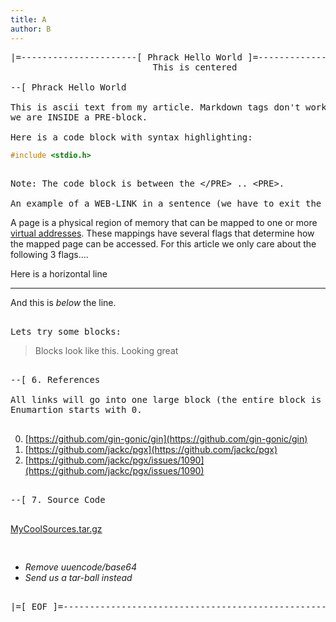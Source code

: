 ```yaml
---
title: A
author: B
---
```

<PRE>
|=----------------------[ Phrack Hello World ]=--------------------------=|
                           This is centered

--[ Phrack Hello World

This is ascii text from my article. Markdown tags don't work here because
we are INSIDE a PRE-block.

Here is a code block with syntax highlighting:
</PRE>
```C
#include <stdio.h>
```
<PRE>

Note: The code block is between the &lt;/PRE> .. &lt;PRE>.

An example of a WEB-LINK in a sentence (we have to exit the PRE-block first):
</PRE>
A page is a physical region of memory that can be mapped to one or
more [virtual addresses](https://wiki.osdev.org/Paging). These mappings have several flags that
determine how the mapped page can be accessed. For this article we only care
about the following 3 flags....

Here is a horizontal line

---
And this is *below* the line.
<PRE>

Lets try some blocks:
</PRE>
> Blocks look like this.
> Looking great
<PRE>

--[ 6. References

All links will go into one large block (the entire block is after &lt;/PRE>).
Enumartion starts with 0.

</PRE>
0. [https://github.com/gin-gonic/gin](https://github.com/gin-gonic/gin)
1. [https://github.com/jackc/pgx](https://github.com/jackc/pgx)
1. [https://github.com/jackc/pgx/issues/1090](https://github.com/jackc/pgx/issues/1090)
<PRE>

--[ 7. Source Code

</PRE>
[MyCoolSources.tar.gz](dl/0/0/MyCoolSources.tar.gz)
<PRE>

</PRE>
* _Remove uuencode/base64_
* _Send us a tar-ball instead_
<PRE>

|=[ EOF ]=---------------------------------------------------------------=|
</PRE>

